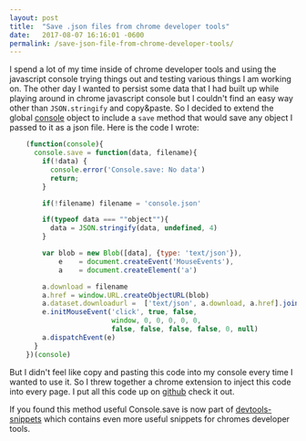 ```yaml
---
layout: post
title:  "Save .json files from chrome developer tools"
date:   2017-08-07 16:16:01 -0600
permalink: /save-json-file-from-chrome-developer-tools/
---
```

I spend a lot of my time inside of chrome developer tools and using the javascript console trying things out and testing various things I am working on. The other day I wanted to persist some data that I had built up while playing around in chrome javascript console but I couldn't find an easy way other than `JSON.stringify` and copy&paste. So I decided to extend the global [console](https://developer.mozilla.org/en/docs/Web/API/console) object to include a `save` method that would save any object I passed to it as a json file. Here is the code I wrote:

```javascript
    (function(console){
      console.save = function(data, filename){
        if(!data) {
          console.error('Console.save: No data')
          return;
        }

        if(!filename) filename = 'console.json'

        if(typeof data === ""object""){
          data = JSON.stringify(data, undefined, 4)
        }

        var blob = new Blob([data], {type: 'text/json'}),
            e    = document.createEvent('MouseEvents'),
            a    = document.createElement('a')

        a.download = filename
        a.href = window.URL.createObjectURL(blob)
        a.dataset.downloadurl =  ['text/json', a.download, a.href].join(':')
        e.initMouseEvent('click', true, false,
                         window, 0, 0, 0, 0, 0,
                         false, false, false, false, 0, null)
        a.dispatchEvent(e)
      }
    })(console)
```

But I didn't feel like copy and pasting this code into my console every time I wanted to use it. So I threw together a chrome extension to inject this code into every page. I put all this code up on [github](https://github.com/Decad/Console.save) check it out.

If you found this method useful Console.save is now part of [devtools-snippets](https://github.com/bgrins/devtools-snippets) which contains even more useful snippets for chromes developer tools.
